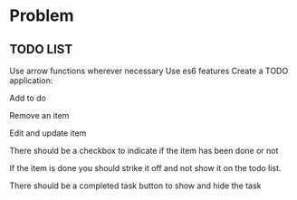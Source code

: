 # Problem
## TODO LIST
Use arrow functions wherever necessary
Use es6 features
Create a TODO application:

Add to do

Remove an item

Edit and update item

There should be a checkbox to indicate if the item has been done or not

If the item is done you should strike it off and not show it on the todo list.

There should be a completed task button to show and hide the task